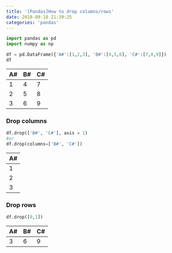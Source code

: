```yaml
---
title: '[Pandas]How to drop columns/rows'
date: 2018-09-18 21:39:25
categories: 'pandas'
---
```


```python
import pandas as pd
import numpy as np

df = pd.DataFrame({'A#':[1,2,3], 'B#':[4,5,6], 'C#':[7,8,9]})
df
```

| A#   | B#   | C#   |
| ---- | ---- | ---- |
| 1    | 4    | 7    |
| 2    | 5    | 8    |
| 3    | 6    | 9    |

### Drop columns

```python
df.drop(['B#', 'C#'], axis = 1)
#or
df.drop(columns=['B#', 'C#'])
```

| A#   |
| ---- |
| 1    |
| 2    |
| 3    |

### Drop rows

```python
df.drop([0,1])
```

| A#   | B#   | C#   |
| ---- | ---- | ---- |
| 3    | 6    | 9    |